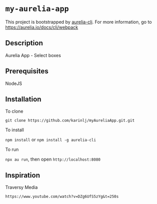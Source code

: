 # `my-aurelia-app`

This project is bootstrapped by [aurelia-cli](https://github.com/aurelia/cli).
For more information, go to https://aurelia.io/docs/cli/webpack


## Description
Aurelia App - Select boxes

## Prerequisites
NodeJS

## Installation
To clone

```git clone https://github.com/karinlj/myAureliaApp.git.git```


To install

`npm install` or `npm install -g aurelia-cli`

To run

`npx au run`, then open `http://localhost:8080`

## Inspiration

Traversy Media

```https://www.youtube.com/watch?v=DZg6UfS5zYg&t=250s```





